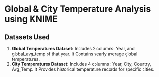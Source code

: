 # Global & City Temperature Analysis using KNIME

## Datasets Used
1. **Global Temperatures Dataset:** Includes 2 columns: Year, and global_avg_temp of that year. It Contains yearly average global temperatures.
2. **City Temperatures Dataset:** Includes 4 columns : Year, City, Country, Avg_Temp. It Provides historical temperature records for specific cities.
